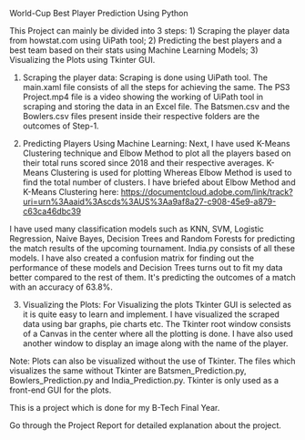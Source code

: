 World-Cup Best Player Prediction Using Python

This Project can mainly be divided into 3 steps: 1) Scraping the player data from howstat.com using UiPath tool; 2) Predicting the best players and a best team based on their stats using Machine Learning Models; 3) Visualizing the Plots using Tkinter GUI.

1) Scraping the player data: Scraping is done using UiPath tool. The main.xaml file consists of all the steps for achieving the same. The PS3 Project.mp4 file is a video showing the working of UiPath tool in scraping and storing the data in an Excel file. The Batsmen.csv and the Bowlers.csv files present inside their respective folders are the outcomes of Step-1.

2) Predicting Players Using Machine Learning: Next, I have used K-Means Clustering technique and Elbow Method to plot all the players based on their total runs scored since 2018 and their respective averages. K-Means Clustering is used for plotting Whereas Elbow Method is used to find the total number of clusters. I have briefed about Elbow Method and K-Means Clustering here: https://documentcloud.adobe.com/link/track?uri=urn%3Aaaid%3Ascds%3AUS%3Aa9af8a27-c908-45e9-a879-c63ca46dbc39 

I have used many classification models such as KNN, SVM, Logistic Regression, Naive Bayes, Decision Trees and Random Forests for predicting the match results of the upcoming tournament. India.py consists of all these models. I have also created a confusion matrix for finding out the performance of these models and Decision Trees turns out to fit my data better compared to the rest of them. It's predicting the outcomes of a match with an accuracy of 63.8%.

3) Visualizing the Plots: For Visualizing the plots Tkinter GUI is selected as it is quite easy to learn and implement. I have visualized the scraped data using bar graphs, pie charts etc. The Tkinter root window consists of a Canvas in the center where all the plotting is done. I have also used another window to display an image along with the name of the player.

Note: Plots can also be visualized without the use of Tkinter. The files which visualizes the same without Tkinter are Batsmen_Prediction.py, Bowlers_Prediction.py and India_Prediction.py. Tkinter is only used as a front-end GUI for the plots.

This is a project which is done for my B-Tech Final Year.

Go through the Project Report for detailed explanation about the project. 
